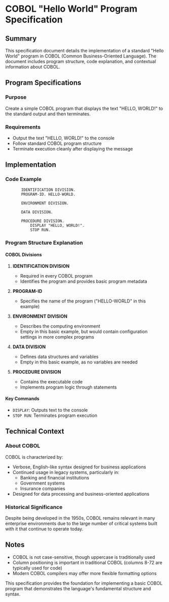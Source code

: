 # COBOL "Hello World" Program Specification

## Summary
This specification document details the implementation of a standard "Hello World" program in COBOL (Common Business-Oriented Language). The document includes program structure, code explanation, and contextual information about COBOL.

## Program Specifications

### Purpose
Create a simple COBOL program that displays the text "HELLO, WORLD!" to the standard output and then terminates.

### Requirements
- Output the text "HELLO, WORLD!" to the console
- Follow standard COBOL program structure
- Terminate execution cleanly after displaying the message

## Implementation

### Code Example

```cobol
       IDENTIFICATION DIVISION.
       PROGRAM-ID. HELLO-WORLD.
       
       ENVIRONMENT DIVISION.
       
       DATA DIVISION.
       
       PROCEDURE DIVISION.
           DISPLAY "HELLO, WORLD!".
           STOP RUN.
```

### Program Structure Explanation

#### COBOL Divisions
1. **IDENTIFICATION DIVISION**
   - Required in every COBOL program
   - Identifies the program and provides basic program metadata

2. **PROGRAM-ID**
   - Specifies the name of the program ("HELLO-WORLD" in this example)

3. **ENVIRONMENT DIVISION**
   - Describes the computing environment 
   - Empty in this basic example, but would contain configuration settings in more complex programs

4. **DATA DIVISION**
   - Defines data structures and variables
   - Empty in this basic example, as no variables are needed

5. **PROCEDURE DIVISION**
   - Contains the executable code
   - Implements program logic through statements

#### Key Commands
- `DISPLAY`: Outputs text to the console
- `STOP RUN`: Terminates program execution

## Technical Context

### About COBOL
COBOL is characterized by:
- Verbose, English-like syntax designed for business applications
- Continued usage in legacy systems, particularly in:
  - Banking and financial institutions
  - Government systems
  - Insurance companies
- Designed for data processing and business-oriented applications

### Historical Significance
Despite being developed in the 1950s, COBOL remains relevant in many enterprise environments due to the large number of critical systems built with it that continue to operate today.

## Notes
- COBOL is not case-sensitive, though uppercase is traditionally used
- Column positioning is important in traditional COBOL (columns 8-72 are typically used for code)
- Modern COBOL compilers may offer more flexible formatting options

This specification provides the foundation for implementing a basic COBOL program that demonstrates the language's fundamental structure and syntax.